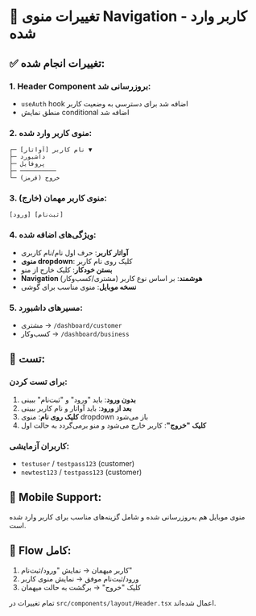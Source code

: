 # 🎯 تغییرات منوی Navigation - کاربر وارد شده

## ✅ تغییرات انجام شده:

### 1. **Header Component بروزرسانی شد:**
- `useAuth` hook اضافه شد برای دسترسی به وضعیت کاربر
- منطق نمایش conditional اضافه شد

### 2. **منوی کاربر وارد شده:**
```
┌─ [آواتار] نام کاربر ▼
├─ داشبورد
├─ پروفایل  
├─ ──────────
└─ خروج (قرمز)
```

### 3. **منوی کاربر مهمان (خارج):**
```
[ورود] [ثبت‌نام]
```

### 4. **ویژگی‌های اضافه شده:**
- **آواتار کاربر**: حرف اول نام/نام کاربری
- **منوی dropdown**: کلیک روی نام کاربر
- **بستن خودکار**: کلیک خارج از منو
- **Navigation هوشمند**: بر اساس نوع کاربر (مشتری/کسب‌وکار)
- **نسخه موبایل**: منوی مناسب برای گوشی

### 5. **مسیرهای داشبورد:**
- مشتری → `/dashboard/customer`
- کسب‌وکار → `/dashboard/business`

## 🧪 تست:

### برای تست کردن:
1. **بدون ورود**: باید "ورود" و "ثبت‌نام" ببینی
2. **بعد از ورود**: باید آواتار و نام کاربر ببینی
3. **کلیک روی نام**: منوی dropdown باز می‌شود
4. **کلیک "خروج"**: کاربر خارج می‌شود و منو برمی‌گردد به حالت اول

### کاربران آزمایشی:
- `testuser` / `testpass123` (customer)
- `newtest123` / `testpass123` (customer)

## 📱 Mobile Support:
منوی موبایل هم به‌روزرسانی شده و شامل گزینه‌های مناسب برای کاربر وارد شده است.

## 🔄 Flow کامل:
1. کاربر میهمان → نمایش "ورود/ثبت‌نام"
2. ورود/ثبت‌نام موفق → نمایش منوی کاربر
3. کلیک "خروج" → برگشت به حالت میهمان

تمام تغییرات در `src/components/layout/Header.tsx` اعمال شده‌اند.

